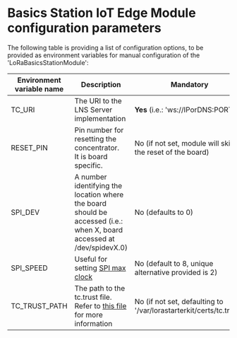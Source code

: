 # Basics Station IoT Edge Module configuration parameters

The following table is providing a list of configuration options, to be provided as environment variables for manual configuration of the 'LoRaBasicsStationModule':

| Environment variable name | Description                                                  | Mandatory                                                    |
| ------------------------- | ------------------------------------------------------------ | ------------------------------------------------------------ |
| TC_URI                    | The URI to the LNS Server implementation                     | **Yes** (i.e.: 'ws://IPorDNS:PORT')                          |
| RESET_PIN                 | Pin number for resetting the concentrator. </br> It is board specific. | No (if not set, module will skip the reset of the board)     |
| SPI_DEV                   | A number identifying the location where the board should be accessed (i.e.: when X, board accessed at /dev/spidevX.0) | No (defaults to 0)                                           |
| SPI_SPEED                 | Useful for setting [SPI max clock](https://github.com/Lora-net/lora_gateway/blob/master/libloragw/src/loragw_spi.native.c) | No (default to 8, unique alternative provided is 2)          |
| TC_TRUST_PATH             | The path to the tc.trust file. Refer to [this file](.\station-credential-management.md) for more information | No (if not set, defaulting to '/var/lorastarterkit/certs/tc.trust') |
